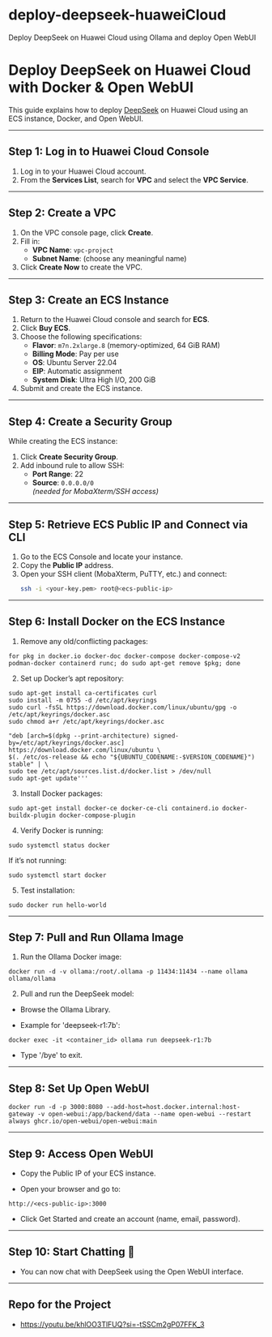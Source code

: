 # deploy-deepseek-huaweiCloud
Deploy DeepSeek on Huawei Cloud using Ollama and deploy Open WebUI
# Deploy DeepSeek on Huawei Cloud with Docker & Open WebUI

This guide explains how to deploy [DeepSeek](https://ollama.com/library/deepseek) on Huawei Cloud using an ECS instance, Docker, and Open WebUI.

---

## Step 1: Log in to Huawei Cloud Console
1. Log in to your Huawei Cloud account.
2. From the **Services List**, search for **VPC** and select the **VPC Service**.

---

## Step 2: Create a VPC
1. On the VPC console page, click **Create**.
2. Fill in:
   - **VPC Name**: `vpc-project`
   - **Subnet Name**: (choose any meaningful name)
3. Click **Create Now** to create the VPC.

---

## Step 3: Create an ECS Instance
1. Return to the Huawei Cloud console and search for **ECS**.
2. Click **Buy ECS**.
3. Choose the following specifications:
   - **Flavor**: `m7n.2xlarge.8` (memory-optimized, 64 GiB RAM)
   - **Billing Mode**: Pay per use
   - **OS**: Ubuntu Server 22.04
   - **EIP**: Automatic assignment
   - **System Disk**: Ultra High I/O, 200 GiB
4. Submit and create the ECS instance.

---

## Step 4: Create a Security Group
While creating the ECS instance:
1. Click **Create Security Group**.
2. Add inbound rule to allow SSH:
   - **Port Range**: 22  
   - **Source**: `0.0.0.0/0`  
   *(needed for MobaXterm/SSH access)*

---

## Step 5: Retrieve ECS Public IP and Connect via CLI
1. Go to the ECS Console and locate your instance.
2. Copy the **Public IP** address.
3. Open your SSH client (MobaXterm, PuTTY, etc.) and connect:
   ```bash
   ssh -i <your-key.pem> root@<ecs-public-ip>

---

## Step 6: Install Docker on the ECS Instance

1. Remove any old/conflicting packages:

`for pkg in docker.io docker-doc docker-compose docker-compose-v2 podman-docker containerd runc; do sudo apt-get remove $pkg; done`


2. Set up Docker’s apt repository:

```sudo apt-get update
sudo apt-get install ca-certificates curl
sudo install -m 0755 -d /etc/apt/keyrings
sudo curl -fsSL https://download.docker.com/linux/ubuntu/gpg -o /etc/apt/keyrings/docker.asc
sudo chmod a+r /etc/apt/keyrings/docker.asc
```
```echo \
"deb [arch=$(dpkg --print-architecture) signed-by=/etc/apt/keyrings/docker.asc] https://download.docker.com/linux/ubuntu \
$(. /etc/os-release && echo "${UBUNTU_CODENAME:-$VERSION_CODENAME}") stable" | \
sudo tee /etc/apt/sources.list.d/docker.list > /dev/null
sudo apt-get update'''
```

3. Install Docker packages:

`sudo apt-get install docker-ce docker-ce-cli containerd.io docker-buildx-plugin docker-compose-plugin`


4. Verify Docker is running:

`sudo systemctl status docker`


If it’s not running:

`sudo systemctl start docker`


5. Test installation:

`sudo docker run hello-world`

---

## Step 7: Pull and Run Ollama Image

1. Run the Ollama Docker image:

`docker run -d -v ollama:/root/.ollama -p 11434:11434 --name ollama ollama/ollama`


2. Pull and run the DeepSeek model:

  - Browse the Ollama Library.

  - Example for 'deepseek-r1:7b':

`docker exec -it <container_id> ollama run deepseek-r1:7b`

  - Type '/bye' to exit.

---

## Step 8: Set Up Open WebUI
```
docker run -d -p 3000:8080 --add-host=host.docker.internal:host-gateway -v open-webui:/app/backend/data --name open-webui --restart always ghcr.io/open-webui/open-webui:main 
```

---

## Step 9: Access Open WebUI

- Copy the Public IP of your ECS instance.

- Open your browser and go to:

`http://<ecs-public-ip>:3000`


- Click Get Started and create an account (name, email, password).

---

## Step 10: Start Chatting 🎉

- You can now chat with DeepSeek using the Open WebUI interface.

---

## Repo for the Project
- https://youtu.be/khlOO3TlFUQ?si=-tSSCm2gP07FFK_3
